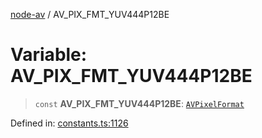 [node-av](../globals.md) / AV\_PIX\_FMT\_YUV444P12BE

# Variable: AV\_PIX\_FMT\_YUV444P12BE

> `const` **AV\_PIX\_FMT\_YUV444P12BE**: [`AVPixelFormat`](../type-aliases/AVPixelFormat.md)

Defined in: [constants.ts:1126](https://github.com/seydx/av/blob/f8631fc881b394300b1479f511d55cf1c370a87f/src/constants/constants.ts#L1126)
